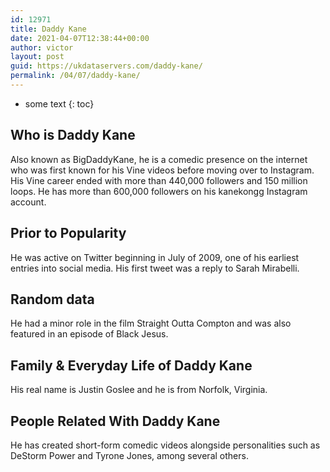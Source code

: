 ```yaml
---
id: 12971
title: Daddy Kane
date: 2021-04-07T12:38:44+00:00
author: victor
layout: post
guid: https://ukdataservers.com/daddy-kane/
permalink: /04/07/daddy-kane/
---
```


* some text
{: toc}


## Who is Daddy Kane



Also known as BigDaddyKane, he is a comedic presence on the internet who was first known for his Vine videos before moving over to Instagram. His Vine career ended with more than 440,000 followers and 150 million loops. He has more than 600,000 followers on his kanekongg Instagram account.

                
                
                
## Prior to Popularity



He was active on Twitter beginning in July of 2009, one of his earliest entries into social media. His first tweet was a reply to Sarah Mirabelli.

                
                
                
## Random data



He had a minor role in the film Straight Outta Compton and was also featured in an episode of Black Jesus.

                
                
                
## Family & Everyday Life of Daddy Kane



His real name is Justin Goslee and he is from Norfolk, Virginia.

                
                
                
## People Related With Daddy Kane



He has created short-form comedic videos alongside personalities such as DeStorm Power and Tyrone Jones, among several others.

                
              
            
          
          
          